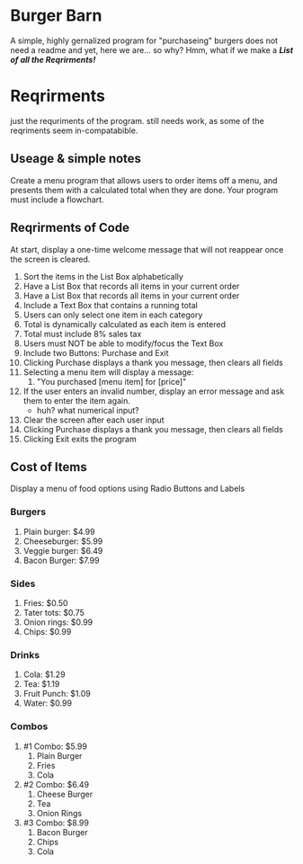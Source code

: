 # Burger Barn
A simple, highly gernalized program for "purchaseing" burgers
does not need a readme
and yet, here we are... so why?
Hmm, what if we make a ***List of all the Reqrirments!***

# Reqrirments
just the requriments of the program. still needs work, as some of the reqriments seem in-compatabible.
## Useage & simple notes
Create a menu program that allows users to order items off a menu, and presents them with a calculated total when they are done.
Your program must include a flowchart.
## Reqrirments of Code
At start, display a one-time welcome message that will not reappear once the screen is cleared.
1. Sort the items in the List Box alphabetically
1. Have a List Box that records all items in your current order
1. Have a List Box that records all items in your current order
1. Include a Text Box that contains a running total
1. Users can only select one item in each category
1. Total is dynamically calculated as each item is entered
1. Total must include 8% sales tax
1. Users must NOT be able to modify/focus the Text Box
1. Include two Buttons: Purchase and Exit
1. Clicking Purchase displays a thank you message, then clears all fields
1. Selecting a menu item will display a message:
	1. "You purchased [menu item] for [price]"
1. If the user enters an invalid number, display an error message and ask them to enter the item again.
	- huh? what numerical input? 
1. Clear the screen after each user input
1. Clicking Purchase displays a thank you message, then clears all fields
1. Clicking Exit exits the program
## Cost of Items
 Display a menu of food options using Radio Buttons and Labels
### Burgers
1. Plain burger: $4.99
1. Cheeseburger: $5.99
1. Veggie burger: $6.49
1. Bacon Burger: $7.99
### Sides
1. Fries: $0.50
1. Tater tots: $0.75
1. Onion rings: $0.99
1. Chips: $0.99
### Drinks
1. Cola: $1.29
1. Tea: $1.19
1. Fruit Punch: $1.09
1. Water: $0.99
### Combos
1. #1 Combo: $5.99
	1. Plain Burger
	1. Fries
	1. Cola
1. #2 Combo: $6.49
	1. Cheese Burger
	1. Tea
	1. Onion Rings
1. #3 Combo: $8.99
	1. Bacon Burger
	1. Chips
	1. Cola